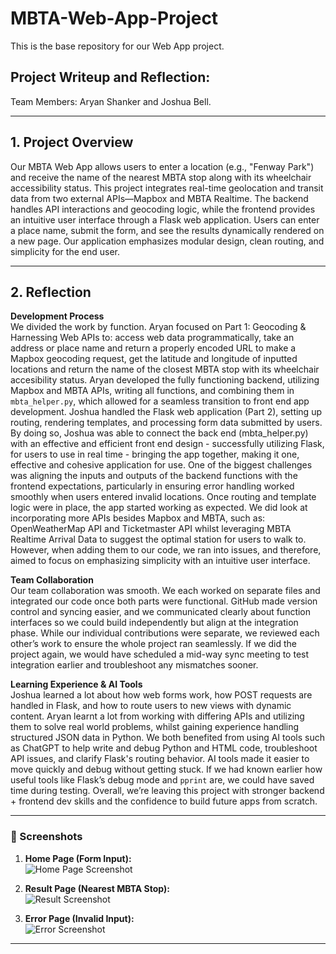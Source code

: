 # MBTA-Web-App-Project
This is the base repository for our Web App project. 

## Project Writeup and Reflection:
Team Members: Aryan Shanker and Joshua Bell. 

---

## 1. Project Overview

Our MBTA Web App allows users to enter a location (e.g., "Fenway Park") and receive the name of the nearest MBTA stop along with its wheelchair accessibility status. This project integrates real-time geolocation and transit data from two external APIs—Mapbox and MBTA Realtime. The backend handles API interactions and geocoding logic, while the frontend provides an intuitive user interface through a Flask web application. Users can enter a place name, submit the form, and see the results dynamically rendered on a new page. Our application emphasizes modular design, clean routing, and simplicity for the end user.

---

## 2. Reflection

**Development Process**  
We divided the work by function. Aryan focused on Part 1: Geocoding & Harnessing Web APIs to: access web data programmatically, take an address or place name and return a properly encoded URL to make a Mapbox geocoding request, get the latitude and longitude of inputted locations and return the name of the closest MBTA stop with its wheelchair accesibility status. Aryan developed the fully functioning backend, utilizing Mapbox and MBTA APIs, writing all functions, and combining them in `mbta_helper.py`, which allowed for a seamless transition to front end app development. Joshua handled the Flask web application (Part 2), setting up routing, rendering templates, and processing form data submitted by users. By doing so, Joshua was able to connect the back end (mbta_helper.py) with an effective and efficient front end design - successfully utilizing Flask, for users to use in real time - bringing the app together, making it one, effective and cohesive application for use. 
One of the biggest challenges was aligning the inputs and outputs of the backend functions with the frontend expectations, particularly in ensuring error handling worked smoothly when users entered invalid locations. Once routing and template logic were in place, the app started working as expected. We did look at incorporating more APIs besides Mapbox and MBTA, such as: OpenWeatherMap API and Ticketmaster API whilst leveraging MBTA Realtime Arrival Data to suggest the optimal station for users to walk to. However, when adding them to our code, we ran into issues, and therefore, aimed to focus on emphasizing simplicity with an intuitive user interface. 

**Team Collaboration**  
Our team collaboration was smooth. We each worked on separate files and integrated our code once both parts were functional. GitHub made version control and syncing easier, and we communicated clearly about function interfaces so we could build independently but align at the integration phase. While our individual contributions were separate, we reviewed each other’s work to ensure the whole project ran seamlessly. If we did the project again, we would have scheduled a mid-way sync meeting to test integration earlier and troubleshoot any mismatches sooner.

**Learning Experience & AI Tools**  
Joshua learned a lot about how web forms work, how POST requests are handled in Flask, and how to route users to new views with dynamic content. Aryan learnt a lot from working with differing APIs and utilizing them to solve real world problems, whilst gaining experience handling structured JSON data in Python. We both benefited from using AI tools such as ChatGPT to help write and debug Python and HTML code, troubleshoot API issues, and clarify Flask's routing behavior. AI tools made it easier to move quickly and debug without getting stuck. If we had known earlier how useful tools like Flask’s debug mode and `pprint` are, we could have saved time during testing. Overall, we’re leaving this project with stronger backend + frontend dev skills and the confidence to build future apps from scratch.

---

### 🔽 Screenshots

1. **Home Page (Form Input):**  
   ![Home Page Screenshot](58f95199-6cec-4d44-8b55-54855cd576ed.png)

2. **Result Page (Nearest MBTA Stop):**  
   ![Result Screenshot](0831ecb4-edd3-4809-9903-77c03dc2adde.png)

3. **Error Page (Invalid Input):**  
   ![Error Screenshot](6522180c-5c7b-43ab-9cf8-3360a3bafac7.png)

---


